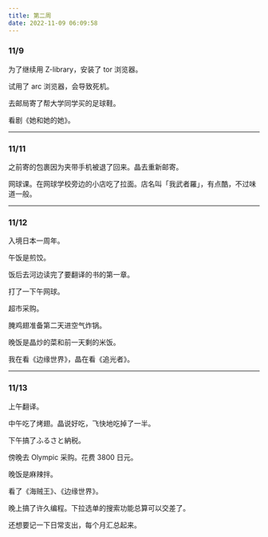 ```yaml
---
title: 第二周
date: 2022-11-09 06:09:58
---
```

### 11/9
为了继续用 Z-library，安装了 tor 浏览器。

试用了 arc 浏览器，会导致死机。

去邮局寄了帮大学同学买的足球鞋。

看剧《她和她的她》。

----

### 11/11
之前寄的包裹因为夹带手机被退了回来。晶去重新邮寄。

网球课。在网球学校旁边的小店吃了拉面。店名叫「我武者羅」，有点酷，不过味道一般。

---

### 11/12
入境日本一周年。

午饭是煎饺。

饭后去河边读完了要翻译的书的第一章。

打了一下午网球。

超市采购。

腌鸡翅准备第二天进空气炸锅。

晚饭是晶炒的菜和前一天剩的米饭。

我在看《边缘世界》，晶在看《追光者》。

---

### 11/13

上午翻译。

中午吃了烤翅。晶说好吃，飞快地吃掉了一半。

下午搞了ふるさと納税。

傍晚去 Olympic 采购。花费 3800 日元。

晚饭是麻辣拌。

看了《海贼王》、《边缘世界》。

晚上搞了许久编程。下拉选单的搜索功能总算可以交差了。

还想要记一下日常支出，每个月汇总起来。